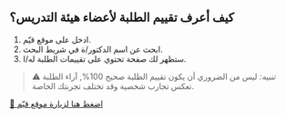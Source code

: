 ## كيف أعرف تقييم الطلبة لأعضاء هيئة التدريس؟

1. ادخل على موقع قيّم.
2. ابحث عن اسم الدكتور/ة في شريط البحث.
3. ستظهر لك صفحة تحتوي على تقييمات الطلبة له/ا.

> ⚠️ *تنبيه:* ليس من الضروري أن يكون تقييم الطلبة صحيح 100%, آراء الطلبة تعكس تجارب شخصية وقد تختلف تجربتك الخاصة.
> 
[🔗 اضغط هنا لزيارة موقع قيّم](https://qeeem.com)
